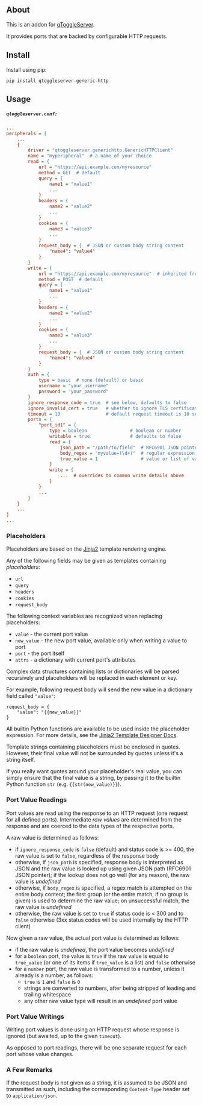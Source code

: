 ## About

This is an addon for [qToggleServer](https://github.com/qtoggle/qtoggleserver).

It provides ports that are backed by configurable HTTP requests.


## Install

Install using pip:

    pip install qtoggleserver-generic-http


## Usage

##### `qtoggleserver.conf:`
``` ini
...
peripherals = [
    ...
    {
        driver = "qtoggleserver.generichttp.GenericHTTPClient"
        name = "myperipheral"  # a name of your choice
        read = {
            url = "https://api.example.com/myresource"
            method = GET  # default
            query = {
                name1 = "value1"
                ...
            }
            headers = {
                name2 = "value2"
                ...
            }
            cookies = {
                name3 = "value3"
                ...
            }
            request_body = {  # JSON or custom body string content
                "name4": "value4"
            }
        }
        write = {
            url = "https://api.example.com/myresource"  # inherited from read, if unspecified
            method = POST  # default
            query = {
                name1 = "value1"
                ...
            }
            headers = {
                name2 = "value2"
                ...
            }
            cookies = {
                name3 = "value3"
                ...
            }
            request_body = {  # JSON or custom body string content
                "name4": "value4"
            }
        }
        auth = {
            type = basic  # none (default) or basic
            username = "your_username"
            password = "your_password"
        }
        ignore_response_code = true  # see below, defaults to false
        ignore_invalid_cert = true   # whether to ignore TLS cerfificate issues or not, defaults to false
        timeout = 10                 # default request timeout is 10 seconds
        ports = {
            "port_id1" = {
                type = boolean                # boolean or number
                writable = true               # defaults to false
                read = {
                    json_path = "/path/to/field"  # RFC6901 JSON pointer to port value, inside response body
                    body_regex = "myvalue=(\d+)"  # regular expression inside body for port value lookup
                    true_value = 1                # value or list of values that are true (for boolean ports)
                }
                write = {
                    ...  # overrides to common write details above
                }
            }
            ...
        }
    }
    ...
]
...
```

### Placeholders

Placeholders are based on the [Jinja2](https://jinja.palletsprojects.com/) template rendering engine.

Any of the following fields may be given as templates containing _placeholders_:
 * `url`
 * `query`
 * `headers`
 * `cookies`
 * `request_body`

The following context variables are recognized when replacing placeholders:
 * `value` - the current port value
 * `new_value` - the new port value, available only when writing a value to port
 * `port` - the port itself
 * `attrs` - a dictionary with current port's attributes
 
Complex data structures containing lists or dictionaries will be parsed recursively and placeholders will be replaced
in each element or key.

For example, following request body will send the new value in a dictionary field called `"value"`:

    request_body = {
        "value": "{{new_value}}"
    }

All builtin Python functions are available to be used inside the placeholder expression. For more details, see the
[Jinja2 Template Designer Docs](https://jinja.palletsprojects.com/en/2.11.x/templates/).

Template strings containing placeholders must be enclosed in quotes. However, their final value will not be surrounded
by quotes unless it's a string itself.

If you really want quotes around your placeholder's real value, you can simply ensure that the final value is a string,
by passing it to the builtin Python function `str` (e.g. `{{str(new_value)}}`).

### Port Value Readings

Port values are read using the response to an HTTP request (one request for all defined ports). Intermediate
_raw values_ are determined from the response and are coerced to the data types of the respective ports.

A raw value is determined as follows:
 * if `ignore_response_code` is `false` (default) and status code is >= 400, the raw value is set to `false`, regardless
of the response body
 * otherwise, if `json_path` is specified, response body is interpreted as JSON and the raw value is looked up using
given JSON path (RFC6901 JSON pointer); if the lookup does not go well (for any reason), the raw value is _undefined_
 * otherwise, if `body_regex` is specified, a regex match is attempted on the entire body content; the first group (or
the entire match, if no group is given) is used to determine the raw value; on unsuccessful match, the raw value is
_undefined_
 * otherwise, the raw value is set to `true` if status code is < 300 and to `false` otherwise (3xx status codes will be
used internally by the HTTP client)

Now given a raw value, the actual port value is determined as follows:
 * if the raw value is _undefined_, the port value becomes _undefined_
 * for a `boolean` port, the value is `true` if the raw value is equal to `true_value` (or one of its items if
`true_value` is a list) and `false` otherwise
 * for a `number` port, the raw value is transformed to a number, unless it already is a number, as follows:
     * `true` is `1` and `false` is `0`
     * strings are converted to numbers, after being stripped of leading and trailing whitespace
     * any other raw value type will result in an _undefined_ port value

### Port Value Writings

Writing port values is done using an HTTP request whose response is ignored (but awaited, up to the given `timeout`).

As opposed to port readings, there will be one separate request for each port whose value changes.

### A Few Remarks

If the request body is not given as a string, it is assumed to be JSON and transmitted as such, including the
corresponding `Content-Type` header set to `application/json`.

